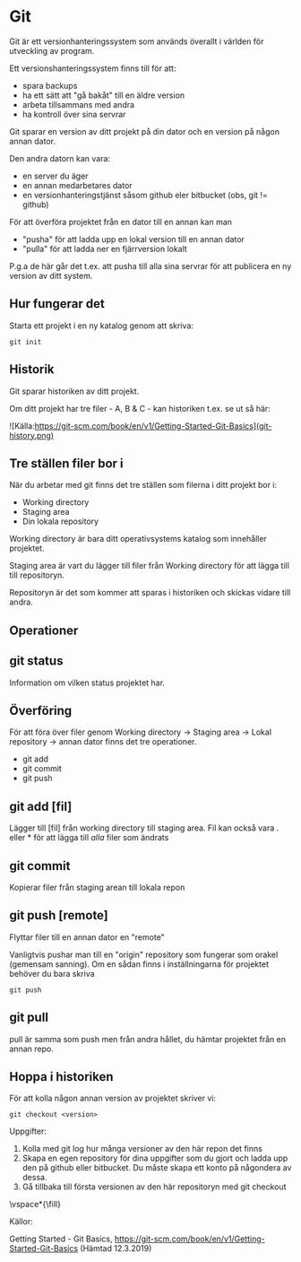 Git
===

Git är ett versionhanteringssystem som används överallt i världen för utveckling av program.

Ett versionshanteringssystem finns till för att:

 - spara backups
 - ha ett sätt att "gå bakåt" till en äldre version
 - arbeta tillsammans med andra
 - ha kontroll över sina servrar

Git sparar en version av ditt projekt på din dator och en version  på någon annan dator.

Den andra datorn kan vara:

 - en server du äger
 - en annan medarbetares dator
 - en versionhanteringstjänst såsom github eler bitbucket (obs, git != github)

För att överföra projektet från en dator till en annan kan man 

 - "pusha" för att ladda upp en lokal version till en annan dator
 - "pulla" för att ladda ner en fjärrversion lokalt

	
P.g.a de här går det t.ex. att pusha till alla sina servrar för att publicera en ny version av ditt system.


Hur fungerar det
----------------

Starta ett projekt i en ny katalog genom att skriva:

```
git init
```

Historik
--------

Git sparar historiken av ditt projekt. 

Om ditt projekt har tre filer - A, B & C - kan historiken t.ex. se ut så här:

![Källa:https://git-scm.com/book/en/v1/Getting-Started-Git-Basics](git-history.png)

Tre ställen filer bor i
-----------------------

När du arbetar med git finns det tre ställen som filerna i ditt projekt bor i:

 - Working directory
 - Staging area
 - Din lokala repository

Working directory är bara ditt operativsystems katalog som innehåller projektet.

Staging area är vart du lägger till filer från Working directory för att lägga till till repositoryn.

Repositoryn är det som kommer att sparas i historiken och skickas vidare till andra.

Operationer
-----------

git status
----------

Information om vilken status projektet har.

Överföring
----------

För att föra över filer genom Working directory -> Staging area -> Lokal repository -> annan dator finns det tre operationer.

 - git add	
 - git commit 
 - git push

git add [fil]
-------------

Lägger till [fil] från working directory till staging area. Fil kan också vara . eller * för att lägga till _alla_ filer som ändrats

git commit
----------

Kopierar filer från staging arean till lokala repon

git push [remote]
-----------------

Flyttar filer till en annan dator en "remote"

Vanligtvis pushar man till en "origin" repository som fungerar som orakel (gemensam sanning). Om en sådan finns i inställningarna för projektet behöver du bara skriva

```
git push
```

git pull <remote>
-----------------

pull är samma som push men från andra hållet, du hämtar projektet från en annan repo.


Hoppa i historiken
------------------

För att kolla någon annan version av projektet skriver vi:

```
git checkout <version>
```

Uppgifter:

 1. Kolla med git log hur många versioner av den här repon det finns 
 2. Skapa en egen repository för dina uppgifter som du gjort och ladda upp den på github eller bitbucket. Du måste skapa ett konto på någondera av dessa.
 3. Gå tillbaka till första versionen av den här repositoryn med git checkout


\vspace*{\fill}

Källor:

Getting Started - Git Basics, https://git-scm.com/book/en/v1/Getting-Started-Git-Basics (Hämtad 12.3.2019)
